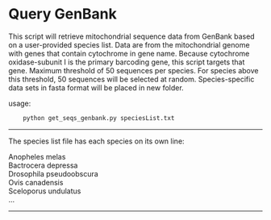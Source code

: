 # Query GenBank

This script will retrieve mitochondrial sequence data from GenBank based on a user-provided species list. Data are from the mitochondrial genome with genes that contain cytochrome in gene name. Because cytochrome oxidase-subunit I is the primary barcoding gene, this script targets that gene. Maximum threshold of 50 sequences per species. For species above this threshold, 50 sequences will be selected at random. Species-specific data sets in fasta format will be placed in new folder.


usage:  
```python
    python get_seqs_genbank.py speciesList.txt
```

***
The species list file has each species on its own line:

Anopheles melas  
Bactrocera depressa  
Drosophila pseudoobscura  
Ovis canadensis  
Sceloporus undulatus  
...
***
